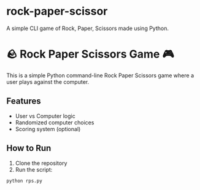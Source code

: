 # rock-paper-scissor
A simple CLI game of Rock, Paper, Scissors made using Python.
# 🪨 Rock Paper Scissors Game 🎮

This is a simple Python command-line Rock Paper Scissors game where a user plays against the computer.

## Features
- User vs Computer logic
- Randomized computer choices
- Scoring system (optional)

## How to Run
1. Clone the repository
2. Run the script:
```bash
python rps.py
